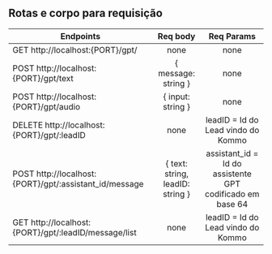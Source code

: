 ## Rotas e corpo para requisição

|Endpoints|Req body|Req Params|
|-------------|:-------------:|:-------------:|
|GET http://localhost:{PORT}/gpt/|none|none|
|POST http://localhost:{PORT}/gpt/text|{ message: string }|none|
|POST http://localhost:{PORT}/gpt/audio|{ input: string }|none|
|DELETE http://localhost:{PORT}/gpt/:leadID|none|leadID = Id do Lead vindo do Kommo|
|POST http://localhost:{PORT}/gpt/:assistant_id/message|{ text: string, leadID: string }|assistant_id = Id do assistente GPT codificado em base 64|
|GET http://localhost:{PORT}/gpt/:leadID/message/list|none|leadID = Id do Lead vindo do Kommo|
